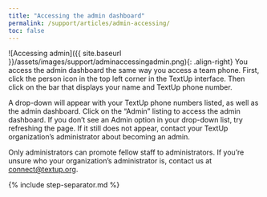 ```yaml
---
title: "Accessing the admin dashboard"
permalink: /support/articles/admin-accessing/
toc: false
---
```


![Accessing admin]({{ site.baseurl }}/assets/images/support/adminaccessingadmin.png){: .align-right} You access the admin dashboard the same way you access a team phone. First, click the person icon in the top left corner in the TextUp interface. Then click on the bar that displays your name and TextUp phone number.

A drop-down will appear with your TextUp phone numbers listed, as well as the admin dashboard. Click on the “Admin” listing to access the admin dashboard. If you don’t see an Admin option in your drop-down list, try refreshing the page. If it still does not appear, contact your TextUp organization’s administrator about becoming an admin.

Only administrators can promote fellow staff to administrators. If you’re unsure who your organization’s administrator is, contact us at [connect@textup.org](mailto:connect@textup.org).

{% include step-separator.md %}
